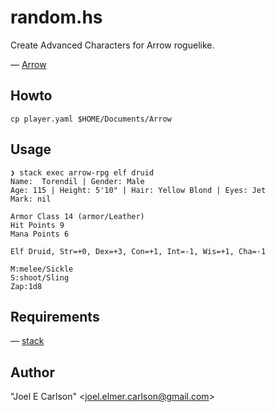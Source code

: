 # random.hs

Create Advanced Characters for Arrow roguelike.

&mdash; [Arrow](https://github.com/joelelmercarlson/arrow)

## Howto
```cp player.yaml $HOME/Documents/Arrow```

## Usage
```
❯ stack exec arrow-rpg elf druid
Name:  Torendil | Gender: Male
Age: 115 | Height: 5'10" | Hair: Yellow Blond | Eyes: Jet
Mark: nil 

Armor Class 14 (armor/Leather)
Hit Points 9
Mana Points 6

Elf Druid, Str=+0, Dex=+3, Con=+1, Int=-1, Wis=+1, Cha=-1

M:melee/Sickle
S:shoot/Sling
Zap:1d8
```

## Requirements
&mdash; [stack](https://haskellstack.org/)

## Author
"Joel E Carlson" &lt;joel.elmer.carlson@gmail.com&gt;
